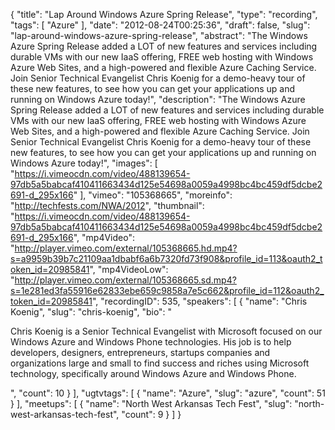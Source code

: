 {
  "title": "Lap Around Windows Azure Spring Release",
  "type": "recording",
  "tags": [
    "Azure"
  ],
  "date": "2012-08-24T00:25:36",
  "draft": false,
  "slug": "lap-around-windows-azure-spring-release",
  "abstract": "The Windows Azure Spring Release added a LOT of new features and services including durable VMs with our new IaaS offering, FREE web hosting with Windows Azure Web Sites, and a high-powered and flexible Azure Caching Service. Join Senior Technical Evangelist Chris Koenig for a demo-heavy tour of these new features, to see how you can get your applications up and running on Windows Azure today!",
  "description": "The Windows Azure Spring Release added a LOT of new features and services including durable VMs with our new IaaS offering, FREE web hosting with Windows Azure Web Sites, and a high-powered and flexible Azure Caching Service. Join Senior Technical Evangelist Chris Koenig for a demo-heavy tour of these new features, to see how you can get your applications up and running on Windows Azure today!",
  "images": [
    "https://i.vimeocdn.com/video/488139654-97db5a5babcaf410411663434d125e54698a0059a4998bc4bc459df5dcbe2691-d_295x166"
  ],
  "vimeo": "105368665",
  "moreinfo": "http://techfests.com/NWA/2012",
  "thumbnail": "https://i.vimeocdn.com/video/488139654-97db5a5babcaf410411663434d125e54698a0059a4998bc4bc459df5dcbe2691-d_295x166",
  "mp4Video": "http://player.vimeo.com/external/105368665.hd.mp4?s=a9959b39b7c21109aa1dbabf6a6b7320fd73f908&profile_id=113&oauth2_token_id=20985841",
  "mp4VideoLow": "http://player.vimeo.com/external/105368665.sd.mp4?s=1e281ed3fa55916e62833ebe659c9858a7e5c662&profile_id=112&oauth2_token_id=20985841",
  "recordingID": 535,
  "speakers": [
    {
      "name": "Chris Koenig",
      "slug": "chris-koenig",
      "bio": "<p>Chris Koenig is a Senior Technical Evangelist with Microsoft focused on our Windows Azure and Windows Phone technologies.  His job is to help developers, designers, entrepreneurs, startups companies and organizations large and small to find success and riches using Microsoft technology, specifically around Windows Azure and Windows Phone.</p>",
      "count": 10
    }
  ],
  "ugtvtags": [
    {
      "name": "Azure",
      "slug": "azure",
      "count": 51
    }
  ],
  "meetups": [
    {
      "name": "North West Arkansas Tech Fest",
      "slug": "north-west-arkansas-tech-fest",
      "count": 9
    }
  ]
}